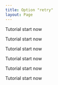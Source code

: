 ```yaml
---
title: Option "retry"
layout: Page
---
```


Tutorial start now

Tutorial start now

Tutorial start now

Tutorial start now

Tutorial start now

Tutorial start now
